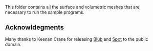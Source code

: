 This folder contains all the surface and volumetric meshes that are necessary to run the  sample programs.

## Acknowldegments
Many thanks to Keenan Crane for releasing [Blub](https://www.cs.cmu.edu/~kmcrane/Projects/ModelRepository/blub.zip) and [Spot](https://www.cs.cmu.edu/~kmcrane/Projects/ModelRepository/spot.zip) to the public domain.

